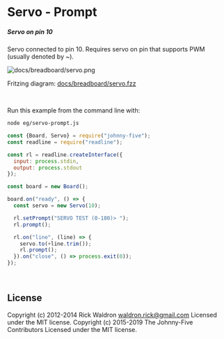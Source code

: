 <!--remove-start-->

# Servo - Prompt

<!--remove-end-->






##### Servo on pin 10


Servo connected to pin 10. Requires servo on pin that supports PWM (usually denoted by ~).


![docs/breadboard/servo.png](breadboard/servo.png)<br>

Fritzing diagram: [docs/breadboard/servo.fzz](breadboard/servo.fzz)

&nbsp;




Run this example from the command line with:
```bash
node eg/servo-prompt.js
```


```javascript
const {Board, Servo} = require("johnny-five");
const readline = require("readline");

const rl = readline.createInterface({
  input: process.stdin,
  output: process.stdout
});

const board = new Board();

board.on("ready", () => {
  const servo = new Servo(10);

  rl.setPrompt("SERVO TEST (0-180)> ");
  rl.prompt();

  rl.on("line", (line) => {
    servo.to(+line.trim());
    rl.prompt();
  }).on("close", () => process.exit(0));
});

```








&nbsp;

<!--remove-start-->

## License
Copyright (c) 2012-2014 Rick Waldron <waldron.rick@gmail.com>
Licensed under the MIT license.
Copyright (c) 2015-2019 The Johnny-Five Contributors
Licensed under the MIT license.

<!--remove-end-->
